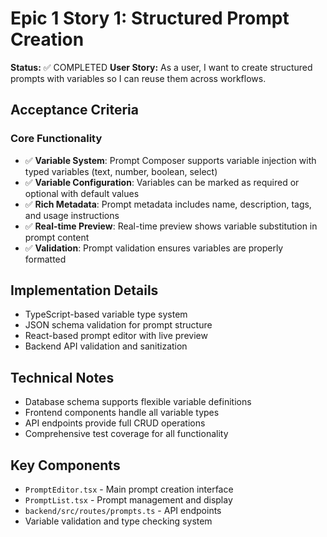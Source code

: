 # Epic 1 Story 1: Structured Prompt Creation

**Status:** ✅ COMPLETED
**User Story:** As a user, I want to create structured prompts with variables so I can reuse them across workflows.

## Acceptance Criteria

### Core Functionality
- ✅ **Variable System**: Prompt Composer supports variable injection with typed variables (text, number, boolean, select)
- ✅ **Variable Configuration**: Variables can be marked as required or optional with default values
- ✅ **Rich Metadata**: Prompt metadata includes name, description, tags, and usage instructions
- ✅ **Real-time Preview**: Real-time preview shows variable substitution in prompt content
- ✅ **Validation**: Prompt validation ensures variables are properly formatted

## Implementation Details
- TypeScript-based variable type system
- JSON schema validation for prompt structure
- React-based prompt editor with live preview
- Backend API validation and sanitization

## Technical Notes
- Database schema supports flexible variable definitions
- Frontend components handle all variable types
- API endpoints provide full CRUD operations
- Comprehensive test coverage for all functionality

## Key Components
- `PromptEditor.tsx` - Main prompt creation interface
- `PromptList.tsx` - Prompt management and display
- `backend/src/routes/prompts.ts` - API endpoints
- Variable validation and type checking system